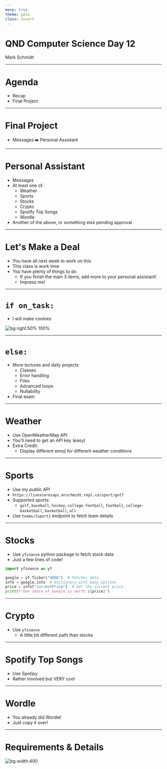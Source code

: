 ```yaml
---
marp: true
theme: gaia
class: invert
---
```


# QND Computer Science Day 12
Mark Schmidt

--- 

# Agenda

- Recap
- Final Project

---

# Final Project

- Messages ➡️ Personal Assistant


---

# Personal Assistant

- Messages
- At least one of:
    - Weather
    - Sports
    - Stocks
    - Crypto
    - Spotify Top Songs
    - Wordle
- Another of the above, or something else pending approval

---

# Let's Make a Deal

- You have all next week to work on this
- This class is work time
- You have plenty of things to do
    - If you finish the main 3 items, add more to your personal assistant!
    - Impress me!


---

# `if on_task:`

- I will make cookies

![bg right:50% 100%](../assets/cookie.jpeg)

---

# `else:`

- More lectures and daily projects
    - Classes
    - Error handling
    - Files
    - Advanced loops
    - Nullability
- Final exam
---
# Weather

- Use OpenWeatherMap API
- You'll need to get an API key (easy)
- Extra Credit:
    - Display different emoji for different weather conditions

---
# Sports

- Use my public API
- `https://livescoresapi.mrschmidt.repl.co/sport/golf`
- Supported sports:
    - `golf`, `baseball`, `hockey`, `college-football`, `football`, `college-basketball`, `basketball`, `all`
- Use `teams/{sport}` endpoint to fetch team details


---

# Stocks

- Use `yfinance` python package to fetch stock data
- Just a few lines of code!
```python
import yfinance as yf

google = yf.Ticker("GOOG")  # Fetches data
info = google.info  # Dictionary with many options
price = info["currentPrice"]  # Get the current price
print(f"One share of Google is worth ${price}")
```

---

# Crypto

- Use `yfinance`
    - A little bit different path than stocks


<!-- -->
<!-- Important to note that crypto is a scam-->

---
# Spotify Top Songs 

- Use Spotipy
- Rather involved but VERY cool

--- 

# Wordle

- You already did Wordle!
- Just copy it over!

---



# Requirements & Details

![bg width:400](../assets/final-project-qr.png)